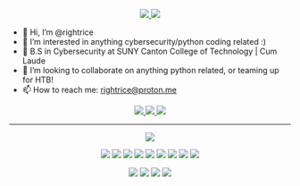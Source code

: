 <p align="center">
<a href="https://app.hackthebox.com/profile/1208707" target="_blank">
    <img src="https://img.shields.io/badge/Hack-The Box-%23bf3434?style=flat-square">
</a>
<a href="https://github.com/rightrice/xpl0it" target="_blank">
    <img src="https://img.shields.io/badge/Current-Project-%23bf3434?style=flat-square">
</a>

- 👋 Hi, I’m @rightrice
- 👀 I’m interested in anything cybersecurity/python coding related :)
- 🌱 B.S in Cybersecurity at SUNY Canton College of Technology | Cum Laude
- 💞️ I’m looking to collaborate on anything python related, or teaming up for HTB!
- 📫 How to reach me: rightrice@proton.me

<p align="center">
<a href="https://ubuntu.com/" target="_blank">        
    <img src="https://img.shields.io/badge/OS-Ubuntu%20Linux-%23bf3434?style=flat-square&logo=linux&logoColor=white">
</a>    
<a href="https://microsoft.com" target="_blank">          
    <img src="https://img.shields.io/badge/OS-Windows%2011-%23bf3434?style=flat-square&logo=windows&logoColor=white">
</a>    
<a href="https://code.visualstudio.com/" target="_blank">          
    <img src="https://img.shields.io/badge/Editor-VSCode-%23bf3434?style=flat-square&logo=visual-studio-code&logoColor=white">
</a>
    
<hr> 
<p align="center">
<a href="https://github.com/rightrice">
    <img src="https://github-readme-stats.vercel.app/api/top-langs/?username=rightrice&hide=TeX&layout=compact&theme=shadow_red">
</a> 
<br>
<p align="center">
    <img src="https://img.shields.io/badge/OS-Kali Linux-%23b100cd?style=flat-square&logo=kali-linux&logoColor=white">
    <img src="https://img.shields.io/badge/PenTest-Burpsuite-%23b100cd?style=flat-square&logo=burpsuite&logoColor=white">
    <img src="https://img.shields.io/badge/PenTest-ZAProxy-%23b100cd?style=flat-square&logo=zaproxy&logoColor=white">
    <img src="https://img.shields.io/badge/PenTest-Metasploit-%23b100cd?style=flat-square&logo=metasploit&logoColor=white">
    <img src="https://img.shields.io/badge/PenTest-Splunk-%23b100cd?style=flat-square&logo=splunk&logoColor=white">
    <img src="https://img.shields.io/badge/PenTest-nmap-%23b100cd?style=flat-square&logo=nmap&logoColor=white">
    <img src="https://img.shields.io/badge/PenTest-Nessus-%23b100cd?style=flat-square&logo=nessus&logoColor=white">
    <img src="https://img.shields.io/badge/PenTest-Wazuh-%23b100cd?style=flat-square&logo=wazuh&logoColor=white">
    <img src="https://img.shields.io/badge/PenTest-aircrackng-%23b100cd?style=flat-square&logo=aircrackng&logoColor=white">
</p>
<p align="center">
    <img src="https://img.shields.io/badge/Language-Python-%23b100cd?style=flat-square&logo=python&logoColor=white">
    <img src="https://img.shields.io/badge/Language-bin/bash-%23b100cd?style=flat-square&logo=bash&logoColor=white">
    <img src="https://img.shields.io/badge/Language-C-%23b100cd?style=flat-square&logo=c&logoColor=white">
    <img src="https://img.shields.io/badge/Language-C++-%23b100cd?style=flat-square&logo=cplusplus&logoColor=white">
</p>
    


<!---
rightrice/rightrice is a ✨ special ✨ repository because its `README.md` (this file) appears on your GitHub profile.
You can click the Preview link to take a look at your changes.
--->
